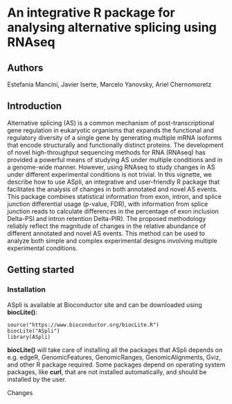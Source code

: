 # An integrative R package for analysing alternative splicing using RNAseq

## Authors
Estefania Mancini, Javier Iserte, Marcelo Yanovsky, Ariel Chernomoretz

## Introduction

Alternative splicing (AS) is a common mechanism of post-transcriptional gene 
regulation in eukaryotic organisms that expands the functional and regulatory 
diversity of a single gene by generating multiple mRNA isoforms that encode 
structurally and functionally distinct proteins. The development of novel 
high-throughput sequencing methods for RNA (RNAseq) has provided a powerful 
means of studying AS under multiple conditions and in a genome-wide manner.
However, using RNAseq to study changes in AS under different experimental 
conditions is not trivial. 
In this vignette, we describe how to use ASpli, an integrative and user-friendly
R package that facilitates the analysis of changes in both annotated and novel 
AS events. This package combines statistical information from exon, intron, and 
splice junction differential usage (p-value, FDR), with information from splice 
junction reads to calculate differences in the percentage of exon inclusion 
Delta-PSI and intron retention Delta-PIR). The proposed methodology 
reliably reflect the magnitude of changes in the relative abundance of different 
annotated and novel AS events. This method can be used to analyze both simple 
and complex experimental designs involving multiple experimental conditions.

## Getting started

### Installation
ASpli is available at Bioconductor site and can be downloaded using
**biocLite()**:

    source("https://www.bioconductor.org/biocLite.R")
    biocLite("ASpli")
    library(ASpli)

 
**biocLite()** will take care of installing all the packages that ASpli 
depends on e.g. edgeR, GenomicFeatures, GenomicRanges, GenomicAlignments, Gviz, 
and other R package required. Some packages depend on operating system
packages, like **curl**, that are not installed automatically, and should
be installed by the user.

Changes

